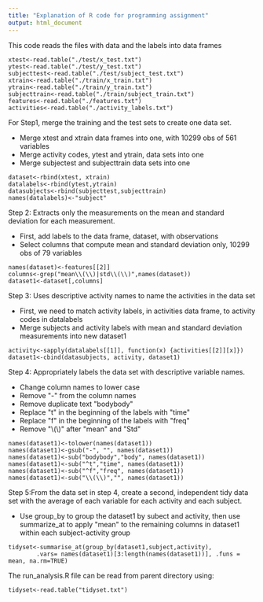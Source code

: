 ```yaml
---
title: "Explanation of R code for programming assignment"
output: html_document
---
```

This code reads the files with data and the labels into data frames
```{r}
xtest<-read.table("./test/x_test.txt")
ytest<-read.table("./test/y_test.txt")
subjecttest<-read.table("./test/subject_test.txt")
xtrain<-read.table("./train/x_train.txt")
ytrain<-read.table("./train/y_train.txt")
subjecttrain<-read.table("./train/subject_train.txt")
features<-read.table("./features.txt")
activities<-read.table("./activity_labels.txt")
```

For Step1, merge the training and the test sets to create one data set.
  
  + Merge xtest and xtrain data frames into one, with 10299 obs of 561 variables
  + Merge activity codes, ytest and ytrain, data sets into one
  + Merge subjectest and subjecttrain data sets into one

```{r}
dataset<-rbind(xtest, xtrain)
datalabels<-rbind(ytest,ytrain)
datasubjects<-rbind(subjecttest,subjecttrain)
names(datalabels)<-"subject"
```


Step 2: Extracts only the measurements on the mean and standard deviation for each measurement.
  
  + First, add labels to the data frame, dataset, with observations
  + Select columns that compute mean and standard deviation only, 10299 obs of 79 variables

```{r}
names(dataset)<-features[[2]]
columns<-grep("mean\\(\\)|std\\(\\)",names(dataset))
dataset1<-dataset[,columns]
```

Step 3: Uses descriptive activity names to name the activities in the data set

  + First, we need to match activity labels, in activities data frame, to activity codes in datalabels
  + Merge subjects and activity labels with mean and standard deviation measurements into new dataset1
  
```{r}
activity<-sapply(datalabels[[1]], function(x) {activities[[2]][x]})
dataset1<-cbind(datasubjects, activity, dataset1)
```

Step 4: Appropriately labels the data set with descriptive variable names.

  + Change column names to lower case
  + Remove "-" from the column names
  + Remove duplicate text "bodybody"
  + Replace "t" in the beginning of the labels with "time"
  + Replace "f" in the beginning of the labels with "freq"
  + Remove "\\(\\)" after "mean" and "Std"
  
```{r}
names(dataset1)<-tolower(names(dataset1))
names(dataset1)<-gsub("-", "", names(dataset1))
names(dataset1)<-sub("bodybody","body", names(dataset1))
names(dataset1)<-sub("^t","time", names(dataset1))
names(dataset1)<-sub("^f","freq", names(dataset1))
names(dataset1)<-sub("\\(\\)","", names(dataset1))
```
  
Step 5:From the data set in step 4, create a second, independent tidy data set 
with the average of each variable for each activity and each subject.

  + Use group_by to group the dataset1 by subect and activity, then use summarize_at to apply "mean" to the remaining columns in dataset1 within each subject-activity group

```{r}
tidyset<-summarise_at(group_by(dataset1,subject,activity), 
        .vars= names(dataset1)[3:length(names(dataset1))], .funs = mean, na.rm=TRUE)
```
  
The run_analysis.R file can be read from parent directory using:

```{r}
tidyset<-read.table("tidyset.txt")
```

